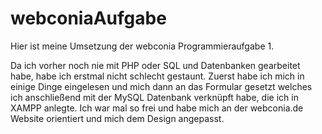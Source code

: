 # webconiaAufgabe
Hier ist meine Umsetzung der webconia Programmieraufgabe 1.

Da ich vorher noch nie mit PHP oder SQL und Datenbanken gearbeitet habe, habe ich erstmal nicht schlecht gestaunt. Zuerst habe ich mich in einige Dinge eingelesen und mich dann an das Formular gesetzt welches ich anschließend mit der MySQL Datenbank verknüpft habe, die ich in XAMPP anlegte. Ich war mal so frei und habe mich an der webconia.de Website orientiert und mich dem Design angepasst.
